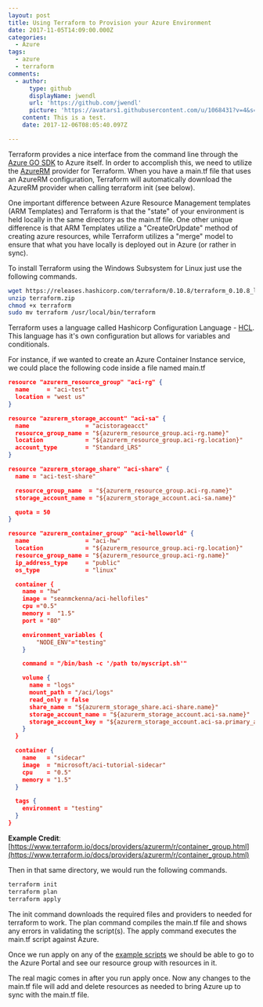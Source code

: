 ```yaml
---
layout: post
title: Using Terraform to Provision your Azure Environment
date: 2017-11-05T14:09:00.000Z
categories:
  - Azure
tags:
  - azure
  - terraform
comments:
  - author:
      type: github
      displayName: jwendl
      url: 'https://github.com/jwendl'
      picture: 'https://avatars1.githubusercontent.com/u/1068431?v=4&s=73'
    content: This is a test.
    date: 2017-12-06T08:05:40.097Z

---
```

Terraform provides a nice interface from the command line through the [Azure GO SDK](https://github.com/Azure/azure-sdk-for-go) to Azure itself. In order to accomplish this, we need to utilize the [AzureRM](https://github.com/jwendl/terraform-provider-azurerm) provider for Terraform. When you have a main.tf file that uses an AzureRM configuration, Terraform will automatically download the AzureRM provider when calling terraform init (see below).

One important difference between Azure Resource Management templates (ARM Templates) and Terraform is that the "state" of your environment is held locally in the same directory as the main.tf file. One other unique difference is that ARM Templates utilize a "CreateOrUpdate" method of creating azure resources, while Terraform utilizes a "merge" model to ensure that what you have locally is deployed out in Azure (or rather in sync).

To install Terraform using the Windows Subsystem for Linux just use the following commands.

``` bash
wget https://releases.hashicorp.com/terraform/0.10.8/terraform_0.10.8_linux_amd64.zip -O terraform.zip
unzip terraform.zip
chmod +x terraform
sudo mv terraform /usr/local/bin/terraform
```

Terraform uses a language called Hashicorp Configuration Language - [HCL](https://github.com/hashicorp/hcl). This language has it's own configuration but allows for variables and conditionals.

For instance, if we wanted to create an Azure Container Instance service, we could place the following code inside a file named main.tf

``` json
resource "azurerm_resource_group" "aci-rg" {
  name     = "aci-test"
  location = "west us"
}

resource "azurerm_storage_account" "aci-sa" {
  name                = "acistorageacct"
  resource_group_name = "${azurerm_resource_group.aci-rg.name}"
  location            = "${azurerm_resource_group.aci-rg.location}"
  account_type        = "Standard_LRS"
}

resource "azurerm_storage_share" "aci-share" {
  name = "aci-test-share"

  resource_group_name  = "${azurerm_resource_group.aci-rg.name}"
  storage_account_name = "${azurerm_storage_account.aci-sa.name}"

  quota = 50
}

resource "azurerm_container_group" "aci-helloworld" {
  name                = "aci-hw"
  location            = "${azurerm_resource_group.aci-rg.location}"
  resource_group_name = "${azurerm_resource_group.aci-rg.name}"
  ip_address_type     = "public"
  os_type             = "linux"

  container {
    name = "hw"
    image = "seanmckenna/aci-hellofiles"
    cpu ="0.5"
    memory =  "1.5"
    port = "80"

    environment_variables {
        "NODE_ENV"="testing"
    }

    command = "/bin/bash -c '/path to/myscript.sh'"

    volume {
      name = "logs"
      mount_path = "/aci/logs"
      read_only = false
      share_name = "${azurerm_storage_share.aci-share.name}"
      storage_account_name = "${azurerm_storage_account.aci-sa.name}"
      storage_account_key = "${azurerm_storage_account.aci-sa.primary_access_key}"
    }
  }

  container {
    name   = "sidecar"
    image  = "microsoft/aci-tutorial-sidecar"
    cpu    = "0.5"
    memory = "1.5"
  }

  tags {
    environment = "testing"
  }
}
```

__Example Credit__: [https://www.terraform.io/docs/providers/azurerm/r/container_group.html](https://www.terraform.io/docs/providers/azurerm/r/container_group.html)

Then in that same directory, we would run the following commands.

``` bash
terraform init
terraform plan
terraform apply
```

The init command downloads the required files and providers to needed for terraform to work. The plan command compiles the main.tf file and shows any errors in validating the script(s). The apply command executes the main.tf script against Azure.

Once we run apply on any of the [example scripts](https://www.terraform.io/docs/providers/azurerm/index.html) we should be able to go to the Azure Portal and see our resource group with resources in it.

The real magic comes in after you run apply once. Now any changes to the main.tf file will add and delete resources as needed to bring Azure up to sync with the main.tf file.
